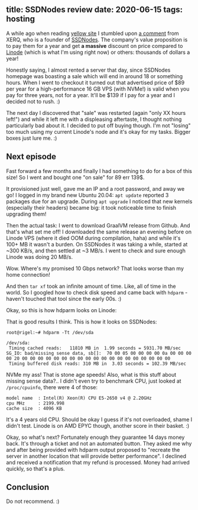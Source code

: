 title: SSDNodes review
date: 2020-06-15
tags: hosting
----

A while ago when reading [yellow site](https://news.ycombinator.com) I stumbled upon [a comment](https://news.ycombinator.com/item?id=22651472) from XERQ, who is a founder of [SSDNodes](https://www.ssdnodes.com/). The company's value proposition is to pay them for a year and get **a massive** discount on price compared to [Linode](https://linode.com) (which is what I'm using right now) or others: thousands of dollars a year!

Honestly saying, I almost rented a server that day, since SSDNodes homepage was boasting a sale which will end in around 18 or something hours. When I went to checkout it turned out that advertised price of $89 per year for a high-performance 16 GB VPS (with NVMe!) is valid when you pay for three years, not for a year. It'll be $139 if I pay for a year and I decided not to rush. :)

The next day I discovered that "sale" was restarted (again "only XX hours left!") and while it left me with a displeasing aftertaste, I thought nothing particularly bad about it. I decided to put off buying though. I'm not "losing" too much using my current Linode's node and it's okay for my tasks. Bigger boxes just lure me. :)

## Next episode

Fast forward a few months and finally I had something to do for a box of this size! So I went and bought one "on sale" for 89 err 139$.

It provisioned just well, gave me an IP and a root password, and away we go! I logged in my brand new Ubuntu 20.04: `apt update` reported 3 packages due for an upgrade. During `apt upgrade` I noticed that new kernels (especially their headers) became big: it took noticeable time to finish upgrading them!

Then the actual task: I went to download GraalVM release from Github. And that's what set me off! I downloaded the same release an evening before on Linode VPS (where it died OOM during compilation, haha) and while it's 100+ MB it wasn't a burden. On SSDNodes it was taking a while, started at ~300 KB/s, and then settled at ~3 MB/s. I went to check and sure enough Linode was doing 20 MB/s.

Wow. Where's my promised 10 Gbps network? That looks worse than my home connection!

And then `tar xf` took an infinite amount of time. Like, all of time in the world. So I googled how to check disk speed and came back with `hdparm` - haven't touched that tool since the early 00s. :)

Okay, so this is how hdparm looks on Linode:

That is good results I think. This is how it looks on SSDNodes:

```
root@rigel:~# hdparm -Tt /dev/sda

/dev/sda:
 Timing cached reads:   11810 MB in  1.99 seconds = 5931.70 MB/sec
SG_IO: bad/missing sense data, sb[]:  70 00 05 00 00 00 00 0a 00 00 00 00 20 00 00 00 00 00 00 00 00 00 00 00 00 00 00 00 00 00 00 00
 Timing buffered disk reads: 310 MB in  3.03 seconds = 102.39 MB/sec
```

NVMe my ass! That is stone age speeds! Also, what is this stuff about missing sense data?.. I didn't even try to benchmark CPU, just looked at `/proc/cpuinfo`, there were 4 of those:

```
model name	: Intel(R) Xeon(R) CPU E5-2650 v4 @ 2.20GHz
cpu MHz		: 2199.998
cache size	: 4096 KB
```

It's a 4 years old CPU. Should be okay I guess if it's not overloaded, shame I didn't test. Linode is on AMD EPYC though, another score in their basket. :)

Okay, so what's next? Fortunately enough they guarantee 14 days money back. It's through a ticket and not an automated button. They asked me why and after being provided with hdparm output proposed to "recreate the server in another location that will provide better performance". I declined and received a notification that my refund is processed. Money had arrived quickly, so that's a plus.

## Conclusion

Do not recommend. :)